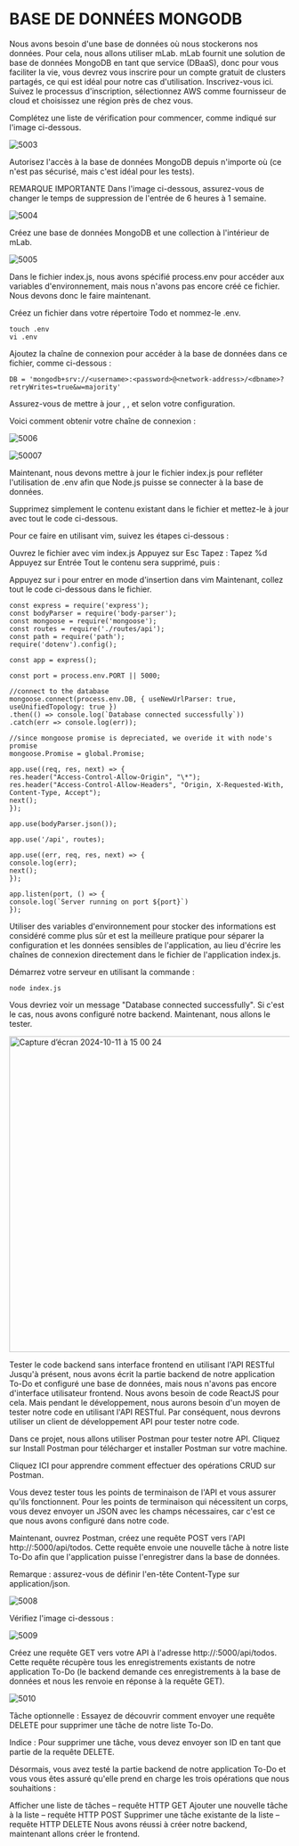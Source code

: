 # BASE DE DONNÉES MONGODB

Nous avons besoin d'une base de données où nous stockerons nos données. Pour cela, nous allons utiliser mLab. mLab fournit une solution de base de données MongoDB en tant que service (DBaaS), donc pour vous faciliter la vie, vous devrez vous inscrire pour un compte gratuit de clusters partagés, ce qui est idéal pour notre cas d'utilisation.
Inscrivez-vous ici. Suivez le processus d'inscription, sélectionnez AWS comme fournisseur de cloud et choisissez une région près de chez vous.

Complétez une liste de vérification pour commencer, comme indiqué sur l'image ci-dessous.

![5003](https://user-images.githubusercontent.com/85270361/210130940-3d8a93d0-d7e1-46d6-87bc-57deaa5ac417.PNG)

Autorisez l'accès à la base de données MongoDB depuis n'importe où (ce n'est pas sécurisé, mais c'est idéal pour les tests).

REMARQUE IMPORTANTE
Dans l'image ci-dessous, assurez-vous de changer le temps de suppression de l'entrée de 6 heures à 1 semaine.


![5004](https://user-images.githubusercontent.com/85270361/210130965-09bfdbb5-8ca1-46ad-bc10-37d0a8ac54db.PNG)


Créez une base de données MongoDB et une collection à l'intérieur de mLab.


![5005](https://user-images.githubusercontent.com/85270361/210130999-ae626111-3e54-4273-a194-e447662f19e0.PNG)


Dans le fichier index.js, nous avons spécifié process.env pour accéder aux variables d'environnement, mais nous n'avons pas encore créé ce fichier. Nous devons donc le faire maintenant.

Créez un fichier dans votre répertoire Todo et nommez-le .env.

```
touch .env
vi .env
```

Ajoutez la chaîne de connexion pour accéder à la base de données dans ce fichier, comme ci-dessous :

```
DB = 'mongodb+srv://<username>:<password>@<network-address>/<dbname>?retryWrites=true&w=majority'
```

Assurez-vous de mettre à jour <username>, <password>, <network-address> et <database> selon votre configuration.

Voici comment obtenir votre chaîne de connexion :
  
![5006](https://user-images.githubusercontent.com/85270361/210131129-c22696a1-76bb-41cf-a6cf-5028c7ab6845.PNG)

  
![50007](https://user-images.githubusercontent.com/85270361/210131217-788a794c-8e51-49fa-8a00-35e7b8982e16.PNG)

  
 Maintenant, nous devons mettre à jour le fichier index.js pour refléter l'utilisation de .env afin que Node.js puisse se connecter à la base de données.

Supprimez simplement le contenu existant dans le fichier et mettez-le à jour avec tout le code ci-dessous.

Pour ce faire en utilisant vim, suivez les étapes ci-dessous :

Ouvrez le fichier avec vim index.js
Appuyez sur Esc
Tapez :
Tapez %d
Appuyez sur Entrée
Tout le contenu sera supprimé, puis :

Appuyez sur i pour entrer en mode d'insertion dans vim
Maintenant, collez tout le code ci-dessous dans le fichier.
  

```
const express = require('express');
const bodyParser = require('body-parser');
const mongoose = require('mongoose');
const routes = require('./routes/api');
const path = require('path');
require('dotenv').config();

const app = express();

const port = process.env.PORT || 5000;

//connect to the database
mongoose.connect(process.env.DB, { useNewUrlParser: true, useUnifiedTopology: true })
.then(() => console.log(`Database connected successfully`))
.catch(err => console.log(err));

//since mongoose promise is depreciated, we overide it with node's promise
mongoose.Promise = global.Promise;

app.use((req, res, next) => {
res.header("Access-Control-Allow-Origin", "\*");
res.header("Access-Control-Allow-Headers", "Origin, X-Requested-With, Content-Type, Accept");
next();
});

app.use(bodyParser.json());

app.use('/api', routes);

app.use((err, req, res, next) => {
console.log(err);
next();
});

app.listen(port, () => {
console.log(`Server running on port ${port}`)
});
```

Utiliser des variables d'environnement pour stocker des informations est considéré comme plus sûr et est la meilleure pratique pour séparer la configuration et les données sensibles de l'application, au lieu d'écrire les chaînes de connexion directement dans le fichier de l'application index.js.

Démarrez votre serveur en utilisant la commande :
  
```
node index.js
```
  
 
Vous devriez voir un message "Database connected successfully". Si c'est le cas, nous avons configuré notre backend. Maintenant, nous allons le tester.


<img width="567" alt="Capture d’écran 2024-10-11 à 15 00 24" src="https://github.com/user-attachments/assets/9fbba48f-c8c4-428d-a223-a62b1e1359d0">




Tester le code backend sans interface frontend en utilisant l'API RESTful
Jusqu'à présent, nous avons écrit la partie backend de notre application To-Do et configuré une base de données, mais nous n'avons pas encore d'interface utilisateur frontend. Nous avons besoin de code ReactJS pour cela. Mais pendant le développement, nous aurons besoin d'un moyen de tester notre code en utilisant l'API RESTful. Par conséquent, nous devrons utiliser un client de développement API pour tester notre code.

Dans ce projet, nous allons utiliser Postman pour tester notre API. Cliquez sur Install Postman pour télécharger et installer Postman sur votre machine.

Cliquez ICI pour apprendre comment effectuer des opérations CRUD sur Postman.

Vous devez tester tous les points de terminaison de l'API et vous assurer qu'ils fonctionnent. Pour les points de terminaison qui nécessitent un corps, vous devez envoyer un JSON avec les champs nécessaires, car c'est ce que nous avons configuré dans notre code.

Maintenant, ouvrez Postman, créez une requête POST vers l'API http://<PublicIP-or-PublicDNS>:5000/api/todos. Cette requête envoie une nouvelle tâche à notre liste To-Do afin que l'application puisse l'enregistrer dans la base de données.

Remarque : assurez-vous de définir l'en-tête Content-Type sur application/json.
 
 
![5008](https://user-images.githubusercontent.com/85270361/210131561-9316f8f5-2112-4f09-846a-544677328817.PNG)

Vérifiez l'image ci-dessous :
  
  
![5009](https://user-images.githubusercontent.com/85270361/210131585-627646c4-a59e-48c3-8edd-0354e4ac2431.PNG)


Créez une requête GET vers votre API à l'adresse http://<PublicIP-or-PublicDNS>:5000/api/todos.
Cette requête récupère tous les enregistrements existants de notre application To-Do (le backend demande ces enregistrements à la base de données et nous les renvoie en réponse à la requête GET).
  
![5010](https://user-images.githubusercontent.com/85270361/210131610-9c7c4544-1e2b-40f3-b2b6-bcd389857b0d.PNG)

  
Tâche optionnelle : Essayez de découvrir comment envoyer une requête DELETE pour supprimer une tâche de notre liste To-Do.

Indice : Pour supprimer une tâche, vous devez envoyer son ID en tant que partie de la requête DELETE.

Désormais, vous avez testé la partie backend de notre application To-Do et vous vous êtes assuré qu'elle prend en charge les trois opérations que nous souhaitions :

Afficher une liste de tâches – requête HTTP GET
Ajouter une nouvelle tâche à la liste – requête HTTP POST
Supprimer une tâche existante de la liste – requête HTTP DELETE
Nous avons réussi à créer notre backend, maintenant allons créer le frontend.
